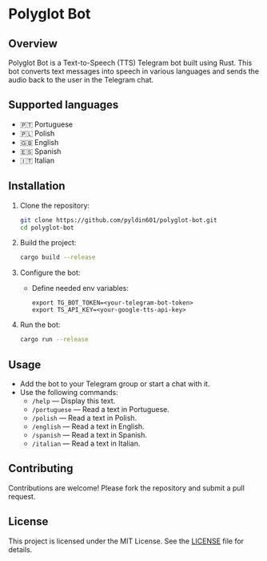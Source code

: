 # Polyglot Bot

## Overview

Polyglot Bot is a Text-to-Speech (TTS) Telegram bot built using Rust. This bot converts text messages into speech in
various languages and sends the audio back to the user in the Telegram chat.

## Supported languages

- 🇵🇹 Portuguese
- 🇵🇱 Polish
- 🇬🇧 English
- 🇪🇸 Spanish
- 🇮‍🇹 Italian

## Installation

1. Clone the repository:
    ```sh
    git clone https://github.com/pyldin601/polyglot-bot.git
    cd polyglot-bot
    ```

2. Build the project:
    ```sh
    cargo build --release
    ```

3. Configure the bot:
    - Define needed env variables:
      ```env
      export TG_BOT_TOKEN=<your-telegram-bot-token>
      export TS_API_KEY=<your-google-tts-api-key>
      ```

4. Run the bot:
    ```sh
    cargo run --release
    ```

## Usage

- Add the bot to your Telegram group or start a chat with it.
- Use the following commands:
    - `/help` — Display this text.
    - `/portuguese` — Read a text in Portuguese.
    - `/polish` — Read a text in Polish.
    - `/english` — Read a text in English.
    - `/spanish` — Read a text in Spanish.
    - `/italian` — Read a text in Italian.

## Contributing

Contributions are welcome! Please fork the repository and submit a pull request.

## License

This project is licensed under the MIT License. See the [LICENSE](LICENSE) file for details.
